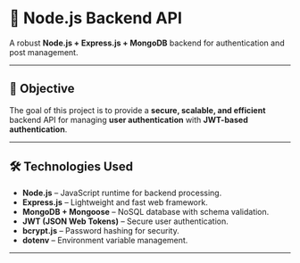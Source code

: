 # 🚀 Node.js Backend API  

A robust **Node.js + Express.js + MongoDB** backend for authentication and post management.

---

## 🎯 Objective  

The goal of this project is to provide a **secure, scalable, and efficient** backend API for managing **user authentication** with **JWT-based authentication**.

---

## 🛠 Technologies Used  

- **Node.js** – JavaScript runtime for backend processing.  
- **Express.js** – Lightweight and fast web framework.  
- **MongoDB + Mongoose** – NoSQL database with schema validation.  
- **JWT (JSON Web Tokens)** – Secure user authentication.  
- **bcrypt.js** – Password hashing for security.  
- **dotenv** – Environment variable management.  

---

